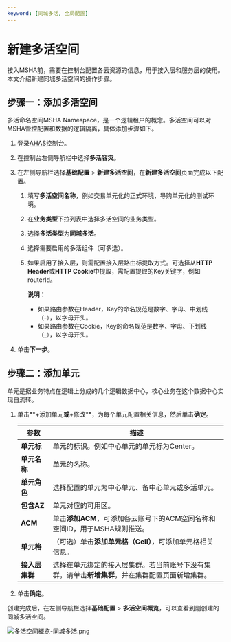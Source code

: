 ```yaml
---
keyword: [同城多活, 全局配置]
---
```


# 新建多活空间

接入MSHA前，需要在控制台配置各云资源的信息，用于接入层和服务层的使用。本文介绍新建同城多活空间的操作步骤。

## 步骤一：添加多活空间

多活命名空间MSHA Namespace，是一个逻辑租户的概念。多活空间可以对MSHA管控配置和数据的逻辑隔离，具体添加步骤如下。

1.  登录[AHAS控制台](https://ahas.console.aliyun.com)。

2.  在控制台左侧导航栏中选择**多活容灾**。

3.  在左侧导航栏选择**基础配置** \> **新建多活空间**，在**新建多活空间**页面完成以下配置。

    1.  填写**多活空间名称**，例如交易单元化的正式环境，导购单元化的测试环境。

    2.  在**业务类型**下拉列表中选择多活空间的业务类型。

    3.  选择**多活类型**为**同城多活**。

    4.  选择需要启用的多活组件（可多选）。

    5.  如果启用了接入层，则需配置接入层路由标提取方式。可选择从**HTTP Header**或**HTTP Cookie**中提取，需配置提取的Key关键字，例如routerId。

        **说明：**

        -   如果路由参数在Header，Key的命名规范是数字、字母、中划线（-），以字母开头。
        -   如果路由参数在Cookie，Key的命名规范是数字、字母、下划线（\_），以字母开头。
4.  单击**下一步**。


## 步骤二：添加单元

单元是据业务特点在逻辑上分成的几个逻辑数据中心，核心业务在这个数据中心实现自流转。

1.  单击**+添加单元**或**+修改**，为每个单元配置相关信息，然后单击**确定**。

    |参数|描述|
    |--|--|
    |**单元标**|单元的标识。例如中心单元的单元标为Center。|
    |**单元名称**|单元的名称。|
    |**单元角色**|选择配置的单元为中心单元、备中心单元或多活单元。|
    |**包含AZ**|单元对应的可用区。|
    |**ACM**|单击**添加ACM**，可添加各云账号下的ACM空间名称和空间ID，用于MSHA规则推送。|
    |**单元格**|（可选）单击**添加单元格（Cell）**，可添加单元格相关信息。|
    |**接入层集群**|选择在单元绑定的接入层集群。若当前账号下没有集群，请单击**新增集群**，并在集群配置页面新增集群。|

2.  单击**确定**。


创建完成后，在左侧导航栏选择**基础配置** \> **多活空间概览**，可以查看到刚创建的同城多活空间。

![多活空间概览-同城多活.png](https://static-aliyun-doc.oss-accelerate.aliyuncs.com/assets/img/zh-CN/0550999061/p210857.png)

